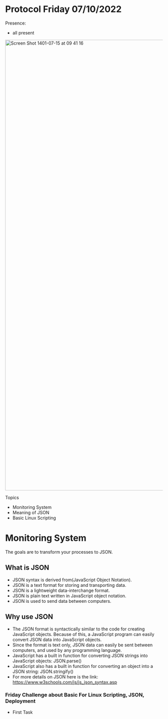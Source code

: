# Protocol Friday 07/10/2022

Presence:

-   all present

<img width="1440" alt="Screen Shot 1401-07-15 at 09 41 16" src="https://user-images.githubusercontent.com/114474804/194716850-7b1fd1aa-ca9b-4d52-a64d-b4d361eedd9b.png">

Topics
- Monitoring System
- Meaning of JSON
- Basic Linux Scripting
# Monitoring System
The goals are to transform your processes to JSON.
## What is JSON
- JSON syntax is derived from(JavaScript Object Notation).
- JSON is a text format for storing and transporting data.
- JSON is a lightweight data-interchange format.
- JSON is plain text written in JavaScript object notation.
- JSON is used to send data between computers.
## Why use JSON
- The JSON format is syntactically similar to the code for creating JavaScript objects. Because of this, a JavaScript program can easily convert JSON data into JavaScript objects.
- Since the format is text only, JSON data can easily be sent between computers, and used by any programming language.
- JavaScript has a built in function for converting JSON strings into JavaScript objects:
  JSON.parse()
- JavaScript also has a built in function for converting an object into a JSON string:
  JSON.stringify()
- For more details on JSON here is the link: https://www.w3schools.com/js/js_json_syntax.asp
### Friday Challenge about Basic For Linux Scripting, JSON, Deployment
- First Task


